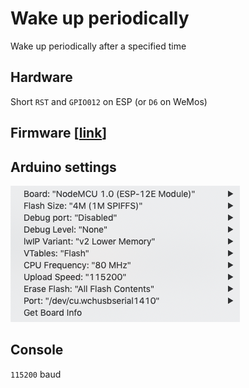# Wake up periodically

Wake up periodically after a specified time

## Hardware

Short `RST` and `GPIO012` on ESP (or `D6` on WeMos)

## Firmware [[link](main.ino)]

## Arduino settings

![](arduino-settings.png)

## Console

`115200` baud
